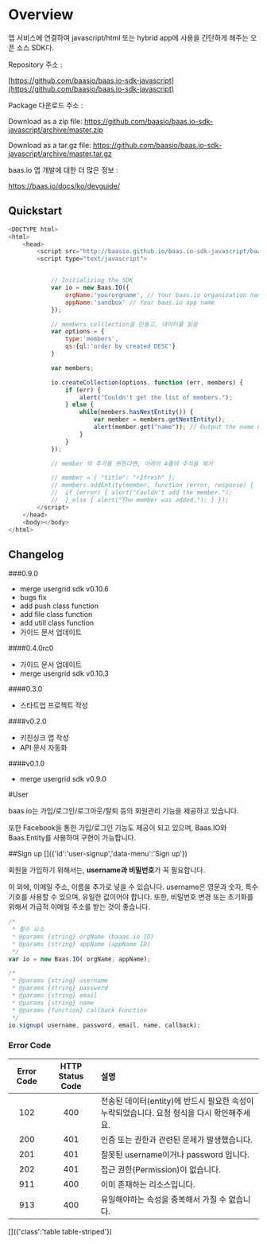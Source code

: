# Overview
[]({'id':'overivew','data-menu':'Overview'})

앱 서비스에 연결하여 javascript/html 또는 hybrid app에 사용을 간단하게 해주는 오픈 소스 SDK다.

Repository 주소 :

[https://github.com/baasio/baas.io-sdk-javascript](https://github.com/baasio/baas.io-sdk-javascript)

Package 다운로드 주소 :

Download as a zip file: https://github.com/baasio/baas.io-sdk-javascript/archive/master.zip

Download as a tar.gz file: https://github.com/baasio/baas.io-sdk-javascript/archive/master.tar.gz

baas.io 앱 개발에 대한 더 많은 정보 :

https://baas.io/docs/ko/devguide/

## Quickstart
[]({'id':'overivew-quickstart','data-menu':'Quickstart'})

```javascript
<DOCTYPE html>
<html>
    <head>
        <script src="http://baasio.github.io/baas.io-sdk-javascript/baas.io.min.js"></script>
        <script type="text/javascript">


            // Initializing the SDK
            var io = new Baas.IO({
                orgName:'yourorgname', // Your baas.io organization name (or baas.io username for App Services)
                appName:'sandbox' // Your baas.io app name
            });

            // members colllection을 만들고, 데이터를 읽음
            var options = {
                type:'members',
                qs:{ql:'order by created DESC'}
            }

            var members;

            io.createCollection(options, function (err, members) {
                if (err) {
                    alert("Couldn't get the list of members.");
                } else {
                    while(members.hasNextEntity()) {
                        var member = members.getNextEntity();
                        alert(member.get("name")); // Output the name of the members
                    }
                }
            });

            // member 의 추가를 원한다면, 아래의 4줄의 주석을 제거

            // member = { "title": "r2fresh" };
            // members.addEntity(member, function (error, response) {
            //  if (error) { alert("Couldn't add the member.");
            //  } else { alert("The member was added."); } });
        </script>
    </head>
    <body></body>
</html>
```

## Changelog
[]({'id':'overivew-changelog','data-menu':'Changelog'})

###0.9.0

- merge usergrid sdk v0.10.6
- bugs fix
- add push class function
- add file class function
- add utill class function
- 가이드 문서 업데이트


####0.4.0rc0

- 가이드 문서 업데이트
- merge usergrid sdk v0.10.3

####0.3.0

- 스타트업 프로젝트 작성

####v0.2.0

- 키친싱크 앱 작성
- API 문서 자동화

####v0.1.0

- merge usergrid sdk v0.9.0

#User
[]({'id':'user','data-menu':'User'})

baas.io는 가입/로그인/로그아웃/탈퇴 등의 회원관리 기능을 제공하고 있습니다.

또한 Facebook을 통한 가입/로그인 기능도 제공이 되고 있으며, Baas.IO와 Baas.Entity를 사용하여 구현이 가능합니다.

##Sign up
[]({'id':'user-signup','data-menu':'Sign up'})

회원을 가입하기 위해서는, **username과 비밀번호**가 꼭 필요합니다.

이 외에, 이메일 주소, 이름을 추가로 넣을 수 있습니다.
username은 영문과 숫자, 특수기호를 사용할 수 있으며, 유일한 값이어야 합니다.
또한, 비밀번호 변경 또는 초기화를 위해서 가급적 이메일 주소를 받는 것이 좋습니다.

```javascript
/*
 * 필수 요소
 * @params {string} orgName (baaas.io ID) 
 * @params {string} appName (appName ID)
 */
var io = new Baas.IO( orgName, appName);

/*
 * @params {string} username 
 * @params {string} password
 * @params {string} email
 * @params {string} name
 * @params {function} callback Function
 */
io.signup( username, password, email, name, callback);
```

### Error Code

|Error Code | HTTP Status Code | 설명 |
|:---------:|:----------------:|:----|
|102|400|전송된 데이터(entity)에 반드시 필요한 속성이 누락되었습니다. 요청 형식을 다시 확인해주세요.|
|200|401|인증 또는 권한과 관련된 문제가 발생했습니다.|
|201|401|잘못된 username이거나 password 입니다.|
|202|401|접근 권한(Permission)이 없습니다.|
|911|400|이미 존재하는 리소스입니다.|
|913|400|유일해야하는 속성을 중복해서 가질 수 없습니다.|

[]({'class':'table table-striped'})